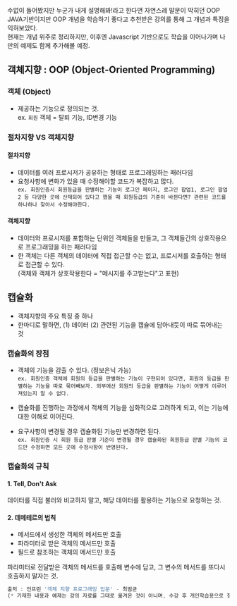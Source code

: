 수없이 들어봤지만 누군가 내게 설명해봐!라고 한다면 자연스레 말문이 막히던 OOP <br />
JAVA기반이지만 OOP 개념을 학습하기 좋다고 추천받은 강의를 통해 그 개념과 특징을 익혀보았다. <br />
현재는 개념 위주로 정리하지만, 이후엔 Javascript 기반으로도 학습을 이어나가며 나만의 예제도 함께 추가해볼 예정.<br />

## 객체지향 : OOP (Object-Oriented Programming)

### 객체 (Object)

- 제공하는 기능으로 정의되는 것. <br />
  ex. `회원` 객체 = 탈퇴 기능, ID변경 기능

### 절차지향 VS 객체지향

#### 절차지향

- 데이터를 여러 프로시저가 공유하는 형태로 프로그래밍하는 패러다임
- 요청사항에 변화가 있을 때 수정해야할 코드가 복잡하고 많다. <br />
  `ex. 회원인증시 회원등급을 판별하는 기능이 로그인 페이지, 로그인 팝업1, 로그인 팝업2 등 다양한 곳에 산재되어 있다고 했을 때 회원등급의 기준이 바뀐다면? 관련된 코드를 하나하나 찾아서 수정해야한다.`

#### 객체지향

- 데이터와 프로시저를 포함하는 단위인 객체들을 만들고, 그 객체들간의 상호작용으로 프로그래밍을 하는 패러다임
- 한 객체는 다른 객체의 데이터에 직접 접근할 수는 없고, 프로시저를 호출하는 형태로 접근할 수 있다. <br />
  (객체와 객체가 상호작용한다 = "메시지를 주고받는다"고 표현)

## 캡슐화

- 객체지향의 주요 특징 중 하나
- 한마디로 말하면, (1) 데이터 (2) 관련된 기능을 캡슐에 담아내듯이 따로 묶어내는 것

### 캡슐화의 장점

- 객체의 기능을 감출 수 있다. (정보은닉 가능) <br />
  `ex. 회원인증 객체에 회원의 등급을 판별하는 기능이 구현되어 있다면, 회원의 등급을 판별하는 기능을 따로 묶어빼보자. 외부에선 회원의 등급을 판별하는 기능이 어떻게 이루어져있는지 알 수 없다.`

- 캡슐화를 진행하는 과정에서 객체의 기능을 심화적으로 고려하게 되고, 이는 기능에 대한 이해로 이어진다.

- 요구사항이 변경될 경우 캡슐화된 기능만 변경하면 된다. <br />
  `ex. 회원인증 시 회원 등급 판별 기준이 변경될 경우 캡슐화된 회원등급 판별 기능의 코드만 수정하면 모든 곳에 수정사항이 반영된다.`

### 캡슐화의 규칙

#### 1. Tell, Don't Ask

데이터를 직접 불러와 비교하지 말고, 해당 데이터를 활용하는 기능으로 요청하는 것.

#### 2. 데메테르의 법칙

- 메서드에서 생성한 객체의 메서드만 호출
- 파라미터로 받은 객체의 메서드만 호출
- 필드로 참조하는 객체의 메서드만 호출

파라미터로 전달받은 객체의 메서드를 호출해 변수에 담고, 그 변수의 메서드를 또다시 호출하지 말자는 것.

```javascript
출처 : 인프런 '객체 지향 프로그래밍 입문' - 최범균
(* 기재한 내용과 예제는 강의 자료를 그대로 옮겨온 것이 아니며, 수강 후 개인학습용으로 정리한 내용입니다.)
```
